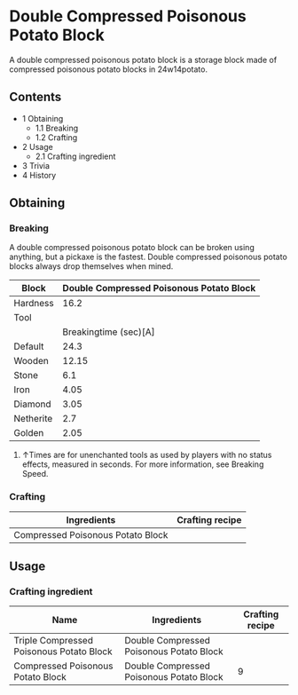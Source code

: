 # Double Compressed Poisonous Potato Block
A double compressed poisonous potato block is a storage block made of compressed poisonous potato blocks in 24w14potato.

## Contents
- 1 Obtaining
	- 1.1 Breaking
	- 1.2 Crafting
- 2 Usage
	- 2.1 Crafting ingredient
- 3 Trivia
- 4 History

## Obtaining
### Breaking
A double compressed poisonous potato block can be broken using anything, but a pickaxe is the fastest. Double compressed poisonous potato blocks always drop themselves when mined.

| Block     | Double Compressed Poisonous Potato Block |
|-----------|------------------------------------------|
| Hardness  | 16.2                                     |
| Tool      |                                          |
|           | Breakingtime (sec)[A]                    |
| Default   | 24.3                                     |
| Wooden    | 12.15                                    |
| Stone     | 6.1                                      |
| Iron      | 4.05                                     |
| Diamond   | 3.05                                     |
| Netherite | 2.7                                      |
| Golden    | 2.05                                     |

1. ↑Times are for unenchanted tools as used by players with no status effects, measured in seconds. For more information, see Breaking Speed.

### Crafting
| Ingredients                       | Crafting recipe |
|-----------------------------------|-----------------|
| Compressed Poisonous Potato Block |                 |

## Usage
### Crafting ingredient
| Name                                     | Ingredients                              | Crafting recipe |
|------------------------------------------|------------------------------------------|-----------------|
| Triple Compressed Poisonous Potato Block | Double Compressed Poisonous Potato Block |                 |
| Compressed Poisonous Potato Block        | Double Compressed Poisonous Potato Block | 9               |

